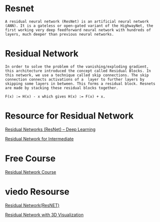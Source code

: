 # Resnet
    A residual neural network (ResNet) is an artificial neural network (ANN). It is a gateless or open-gated variant of the HighwayNet, the first working very deep feedforward neural network with hundreds of layers, much deeper than previous neural networks.

# Residual Network
    In order to solve the problem of the vanishing/exploding gradient, this architecture introduced the concept called Residual Blocks. In this network, we use a technique called skip connections. The skip connection connects activations of a  layer to further layers by skipping some layers in between. This forms a residual block. Resnets are made by stacking these residual blocks together. 

    F(x) := H(x) - x which gives H(x) := F(x) + x. 

# Resource for Residual Network

[Residual Networks (ResNet) – Deep Learning](https://www.geeksforgeeks.org/residual-networks-resnet-deep-learning/?ref=lbp)

[ Residual Network for Intermediate](https://www.mygreatlearning.com/blog/resnet/)

# Free Course
[Residual Network Course](https://www.coursera.org/lecture/convolutional-neural-networks/resnets-HAhz9)

# viedo Resourse
[Residual Network(ResNET)](https://youtu.be/Uuc1wdqMFtQ)

[Residual Network with 3D Visualization](https://youtu.be/nc7FzLiB_AY)